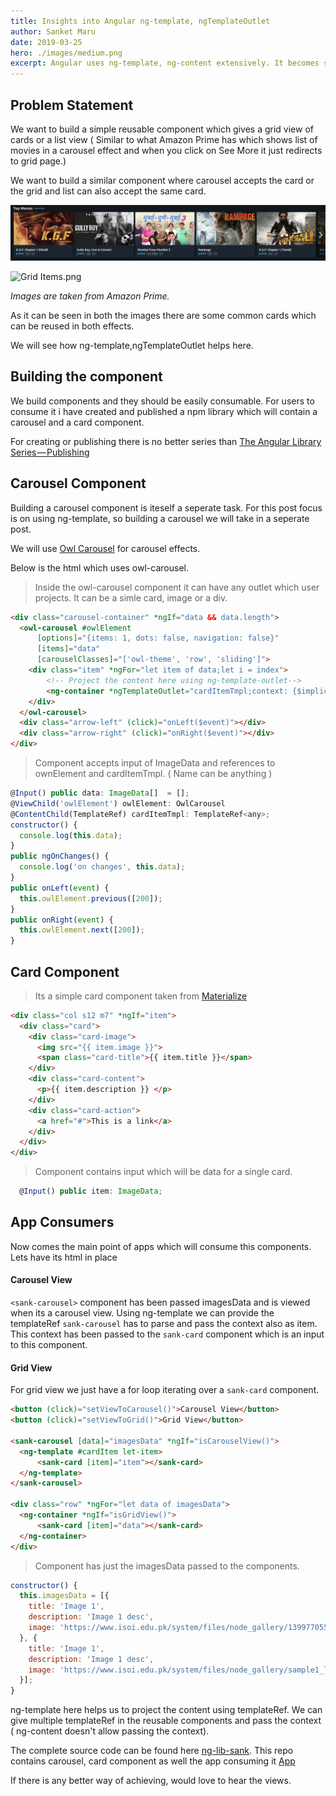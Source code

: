 ```yaml
---
title: Insights into Angular ng-template, ngTemplateOutlet
author: Sanket Maru
date: 2019-03-25
hero: ./images/medium.png
excerpt: Angular uses ng-template, ng-content extensively. It becomes sometimes confusing how to use this concepts and more importantly when to use it. We will see a use case where ng-template powers us to reuse a card component inside a carousel and a grid view.
---
```


## Problem Statement

We want to build a simple reusable component which gives a grid view of cards or a list view ( Similar to what Amazon Prime has which shows list of movies in a carousel effect and when you click on See More it just redirects to grid page.)

We want to build a similar component where carousel accepts the card or the grid and list can also accept the same card.

![Carousel Items.png](../assets/images/carousel-items.png)

![Grid Items.png](./images/grid-items.png)

*Images are taken from Amazon Prime.*

As it can be seen in both the images there are some common cards which can be reused in both effects. 

We will see how ng-template,ngTemplateOutlet  helps here. 


## Building the component

We build components and they should be easily consumable. For users to consume it i have created and 
published a npm library which will contain a carousel and a card component. 

For creating or publishing there is no better series than 
[The Angular Library Series — Publishing](https://blog.angularindepth.com/the-angular-library-series-publishing-ce24bb673275)

## Carousel Component

Building a carousel component is iteself a seperate task. For this post focus is on using ng-template, 
so building a carousel we will take in a seperate post. 

We will use [Owl Carousel](https://www.npmjs.com/package/ngx-owl-carousel) for carousel effects. 

Below is the html which uses owl-carousel. 

> Inside the owl-carousel component it can have any outlet which user projects. It can be a simle card, 
image or a div. 

```html
<div class="carousel-container" *ngIf="data && data.length">
  <owl-carousel #owlElement
      [options]="{items: 1, dots: false, navigation: false}"
      [items]="data"
      [carouselClasses]="['owl-theme', 'row', 'sliding']">
    <div class="item" *ngFor="let item of data;let i = index">
        <!-- Project the content here using ng-template-outlet-->
        <ng-container *ngTemplateOutlet="cardItemTmpl;context: {$implicit: item}"></ng-container>
    </div>
  </owl-carousel>
  <div class="arrow-left" (click)="onLeft($event)"></div>
  <div class="arrow-right" (click)="onRight($event)"></div>
</div>
```
> Component accepts input of ImageData and references to ownElement and cardItemTmpl. ( Name can be anything ) 
```js
@Input() public data: ImageData[]  = [];
@ViewChild('owlElement') owlElement: OwlCarousel
@ContentChild(TemplateRef) cardItemTmpl: TemplateRef<any>;
constructor() {
  console.log(this.data);
}
public ngOnChanges() {
  console.log('on changes', this.data);
}
public onLeft(event) {
  this.owlElement.previous([200]);
}
public onRight(event) {
  this.owlElement.next([200]);
}
```
## Card Component

> Its a simple card component taken from [Materialize](https://materializecss.com/cards.html)

```html
<div class="col s12 m7" *ngIf="item">
  <div class="card">
    <div class="card-image">
      <img src="{{ item.image }}">
      <span class="card-title">{{ item.title }}</span>
    </div>
    <div class="card-content">
      <p>{{ item.description }} </p>
    </div>
    <div class="card-action">
      <a href="#">This is a link</a>
    </div>
  </div>
</div>
```
> Component contains input which will be data for a single card.
```js
  @Input() public item: ImageData;
```
## App Consumers

Now comes the main point of apps which will consume this components. Lets have its html in place

#### Carousel View

`<sank-carousel>` component has been passed imagesData and is viewed when its a carousel view.
Using ng-template we can provide the templateRef `sank-carousel` has to parse and pass the context 
also as item. This context has been passed to the `sank-card` component which is an input to this
component. 

#### Grid View

For grid view we just have a for loop iterating over a `sank-card` component. 

```html
<button (click)="setViewToCarousel()">Carousel View</button>
<button (click)="setViewToGrid()">Grid View</button>

<sank-carousel [data]="imagesData" *ngIf="isCarouselView()">
  <ng-template #cardItem let-item>
      <sank-card [item]="item"></sank-card>
  </ng-template>
</sank-carousel>

<div class="row" *ngFor="let data of imagesData">
  <ng-container *ngIf="isGridView()">
      <sank-card [item]="data"></sank-card>
  </ng-container>
</div>
```
> Component has just the imagesData passed to the components.
```js
constructor() {
  this.imagesData = [{
    title: 'Image 1',
    description: 'Image 1 desc',
    image: 'https://www.isoi.edu.pk/system/files/node_gallery/13997705508_a218e00c81_b_1.jpeg'
  }, {
    title: 'Image 1',
    description: 'Image 1 desc',
    image: 'https://www.isoi.edu.pk/system/files/node_gallery/sample1_l_1.jpeg'
  }];
}
```

ng-template here helps us to project the content using templateRef. We can give multiple templateRef
in the reusable components and pass the context ( ng-content doesn't allow passing the context). 

The complete source code can be found here [ng-lib-sank](https://github.com/sanketmaru/ng-lib-sank).
This repo contains carousel, card component as well the app consuming it [App](https://github.com/sanketmaru/ng-lib-sank/blob/master/src/app/app.component.html)

If there is any better way of achieving, would love to hear the views. 